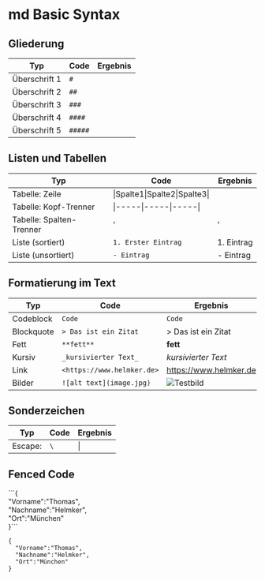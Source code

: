 # md Basic Syntax



## Gliederung
|Typ|Code|Ergebnis|
|---------------|--------------------------|----------------------------|
|Überschrift 1|`#`||
|Überschrift 2|`##`||
|Überschrift 3|`###`||
|Überschrift 4|`####`||
|Überschrift 5|`#####`||


## Listen und Tabellen
|Typ|Code|Ergebnis|
|---------------|--------------------------|----------------------------|
|Tabelle: Zeile|&#124;Spalte1&#124;Spalte2&#124;Spalte3&#124;||
|Tabelle: Kopf-Trenner|&#124;-----&#124;-----&#124;-----&#124;||
|Tabelle: Spalten-Trenner |'|'|&#124;||
|Liste (sortiert)|`1. Erster Eintrag`|1. Eintrag|
|Liste (unsortiert)|`- Eintrag` |- Eintrag|

## Formatierung im Text
|Typ|Code|Ergebnis|
|---------------|--------------------------|----------------------------|
|Codeblock|```Code```| `Code`|
|Blockquote|`> Das ist ein Zitat`|> Das ist ein Zitat|
|Fett|`**fett**`|**fett**|
|Kursiv|`_kursivierter Text_`|_kursivierter Text_|
|Link|`<https://www.helmker.de>`|<https://www.helmker.de>|
|Bilder|`![alt text](image.jpg)`|![Testbild](image.jpg)|

## Sonderzeichen
|Typ|Code|Ergebnis|
|---------------|--------------------------|----------------------------|
|Escape: |`\`|\|

## Fenced Code 
\`\`\`{  
 "Vorname":"Thomas",  
 "Nachname":"Helmker",  
 "Ort":"München"  
 }\`\`\`  
```
{  
  "Vorname":"Thomas",  
  "Nachname":"Helmker",  
  "Ort":"München"
}
```

